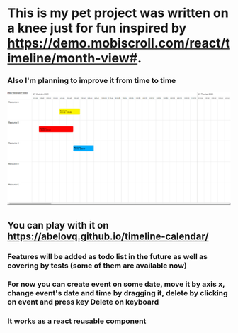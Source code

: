 # This is my pet project was written on a knee just for fun inspired by https://demo.mobiscroll.com/react/timeline/month-view#. 
### Also I'm planning to improve it from time to time
![](https://github.com/abelovq/timeline-calendar/blob/main/example.gif)
## You can play with it on https://abelovq.github.io/timeline-calendar/ 
### Features will be added as todo list in the future as well as covering by tests (some of them are available now)
### For now you can create event on some date, move it by axis x, change event's date and time by dragging it, delete by clicking on event and press key Delete on keyboard
### It works as a react reusable component